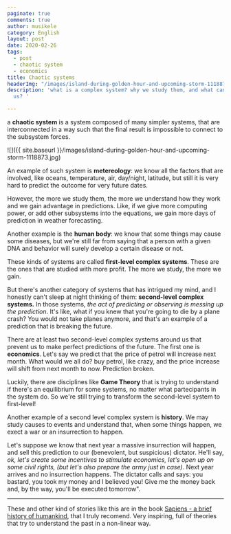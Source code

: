 ```yaml
---
paginate: true
comments: true
author: musikele
category: English
layout: post
date: 2020-02-26
tags:
  - post
  - chaotic system
  - economics
title: Chaotic systems
headerImg: "/images/island-during-golden-hour-and-upcoming-storm-1118873.jpg"
description: 'what is a complex system? why we study them, and what can they teach
  us? '

---
```

a **chaotic system** is a system composed of many simpler systems, that are interconnected in a way such that the final result is impossible to connect to the subsystem forces.

![]({{ site.baseurl }}/images/island-during-golden-hour-and-upcoming-storm-1118873.jpg)

An example of such system is **metereology**: we know all the factors that are involved, like oceans, temperature, air, day/night, latitude, but still it is very hard to predict the outcome for very future dates.

However, the more we study them, the more we understand how they work and we gain advantage in predictions. Like, if we give more computing power, or add other subsystems into the equations, we gain more days of prediction in weather forecasting.

Another example is the **human body**: we know that some things may cause some diseases, but we're still far from saying that a person with a given DNA and behavior will surely develop a certain disease or not.

These kinds of systems are called **first-level complex systems**. These are the ones that are studied with more profit. The more we study, the more we gain.

But there's another category of systems that has intrigued my mind, and I honestly can't sleep at night thinking of them: **second-level** **complex systems.** In those systems, _the act of predicting or observing is messing up the prediction_. It's like, what if you knew that you're going to die by a plane crash? You would not take planes anymore, and that's an example of a prediction that is breaking the future.

There are at least two second-level complex systems around us that prevent us to make perfect predictions of the future. The first one is **economics**. Let's say we predict that the price of petrol will increase next month. What would we all do? buy petrol, like crazy, and the price increase will shift from next month to now. Prediction broken.

Luckily, there are disciplines like **Game Theory** that is trying to understand if there's an equilibrium for some systems, no matter what partecipants in the system do. So we're still trying to transform the second-level system to first-level!

Another example of a second level complex system is **history**. We may study causes to events and understand that, when some things happen, we exect a war or an insurrection to happen.

Let's suppose we know that next year a massive insurrection will happen, and sell this prediction to our (benevolent, but suspicious) dictator. He'll say, _ok, let's create some incentives to stimulate economics, let's open up on some civil rights, (but let's also prepare the army just in case)_. Next year arrives and no insurrection happens. The dictator calls and says: you bastard, you took my money and I believed you! Give me the money back and, by the way, you'll be executed tomorrow".

***

These and other kind of stories like this are in the book [Sapiens - a brief history of humankind](https://amzn.to/3a5hB1T "Sapiens - a brief history of humankind"), that I truly recomend. Very inspiring, full of theories that try to understand the past in a non-linear way.